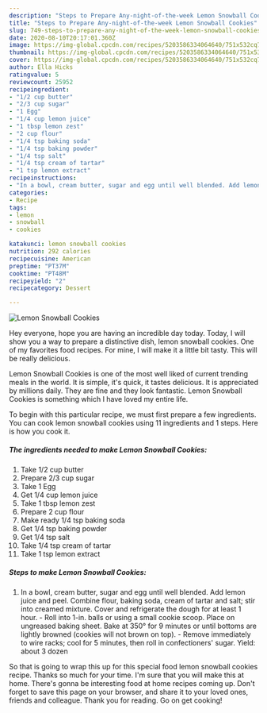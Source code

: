 ```yaml
---
description: "Steps to Prepare Any-night-of-the-week Lemon Snowball Cookies"
title: "Steps to Prepare Any-night-of-the-week Lemon Snowball Cookies"
slug: 749-steps-to-prepare-any-night-of-the-week-lemon-snowball-cookies
date: 2020-08-10T20:17:01.360Z
image: https://img-global.cpcdn.com/recipes/5203586334064640/751x532cq70/lemon-snowball-cookies-recipe-main-photo.jpg
thumbnail: https://img-global.cpcdn.com/recipes/5203586334064640/751x532cq70/lemon-snowball-cookies-recipe-main-photo.jpg
cover: https://img-global.cpcdn.com/recipes/5203586334064640/751x532cq70/lemon-snowball-cookies-recipe-main-photo.jpg
author: Ella Hicks
ratingvalue: 5
reviewcount: 25952
recipeingredient:
- "1/2 cup butter"
- "2/3 cup sugar"
- "1 Egg"
- "1/4 cup lemon juice"
- "1 tbsp lemon zest"
- "2 cup flour"
- "1/4 tsp baking soda"
- "1/4 tsp baking powder"
- "1/4 tsp salt"
- "1/4 tsp cream of tartar"
- "1 tsp lemon extract"
recipeinstructions:
- "In a bowl, cream butter, sugar and egg until well blended. Add lemon juice and peel. Combine flour, baking soda, cream of tartar and salt; stir into creamed mixture. Cover and refrigerate the dough for at least 1 hour. Roll into 1-in. balls or using a small cookie scoop. Place on ungreased baking sheet. Bake at 350° for 9 minutes or until bottoms are lightly browned (cookies will not brown on top). Remove immediately to wire racks; cool for 5 minutes, then roll in confectioners&#39; sugar. Yield: about 3 dozen"
categories:
- Recipe
tags:
- lemon
- snowball
- cookies

katakunci: lemon snowball cookies 
nutrition: 292 calories
recipecuisine: American
preptime: "PT37M"
cooktime: "PT48M"
recipeyield: "2"
recipecategory: Dessert

---
```



![Lemon Snowball Cookies](https://img-global.cpcdn.com/recipes/5203586334064640/751x532cq70/lemon-snowball-cookies-recipe-main-photo.jpg)

Hey everyone, hope you are having an incredible day today. Today, I will show you a way to prepare a distinctive dish, lemon snowball cookies. One of my favorites food recipes. For mine, I will make it a little bit tasty. This will be really delicious.



Lemon Snowball Cookies is one of the most well liked of current trending meals in the world. It is simple, it's quick, it tastes delicious. It is appreciated by millions daily. They are fine and they look fantastic. Lemon Snowball Cookies is something which I have loved my entire life.


To begin with this particular recipe, we must first prepare a few ingredients. You can cook lemon snowball cookies using 11 ingredients and 1 steps. Here is how you cook it.

<!--inarticleads1-->

##### The ingredients needed to make Lemon Snowball Cookies:

1. Take 1/2 cup butter
1. Prepare 2/3 cup sugar
1. Take 1 Egg
1. Get 1/4 cup lemon juice
1. Take 1 tbsp lemon zest
1. Prepare 2 cup flour
1. Make ready 1/4 tsp baking soda
1. Get 1/4 tsp baking powder
1. Get 1/4 tsp salt
1. Take 1/4 tsp cream of tartar
1. Take 1 tsp lemon extract




<!--inarticleads2-->

##### Steps to make Lemon Snowball Cookies:

1. In a bowl, cream butter, sugar and egg until well blended. Add lemon juice and peel. Combine flour, baking soda, cream of tartar and salt; stir into creamed mixture. Cover and refrigerate the dough for at least 1 hour. - Roll into 1-in. balls or using a small cookie scoop. Place on ungreased baking sheet. Bake at 350° for 9 minutes or until bottoms are lightly browned (cookies will not brown on top). - Remove immediately to wire racks; cool for 5 minutes, then roll in confectioners&#39; sugar. Yield: about 3 dozen




So that is going to wrap this up for this special food lemon snowball cookies recipe. Thanks so much for your time. I'm sure that you will make this at home. There's gonna be interesting food at home recipes coming up. Don't forget to save this page on your browser, and share it to your loved ones, friends and colleague. Thank you for reading. Go on get cooking!
